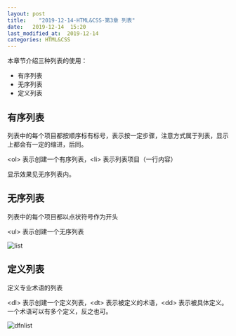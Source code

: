 ```yaml
---
layout: post
title:    "2019-12-14-HTML&CSS-第3章 列表"
date:   2019-12-14  15:20 
last_modified_at:  2019-12-14 
categories: HTML&CSS
---
```


本章节介绍三种列表的使用：
- 有序列表
- 无序列表
- 定义列表

## 有序列表

列表中的每个项目都按顺序标有标号，表示按一定步骤，注意方式属于列表，显示上都会有一定的缩进，后同。

\<ol> 表示创建一个有序列表，\<li> 表示列表项目（一行内容）

显示效果见无序列表内。

## 无序列表

列表中的每个项目都以点状符号作为开头

\<ul> 表示创建一个无序列表

![list](https://raw.githubusercontent.com/LonlyPan/LonlyPan.github.io/master/images/Posts/2019-12-14-HTML&CSS-第3章_列表/list.png)

## 定义列表

定义专业术语的列表

\<dl> 表示创建一个定义列表，\<dt> 表示被定义的术语，\<dd> 表示被具体定义。一个术语可以有多个定义，反之也可。

![dfnlist](https://raw.githubusercontent.com/LonlyPan/LonlyPan.github.io/master/images/Posts/2019-12-14-HTML&CSS-第3章_列表/dfnlist.png)


